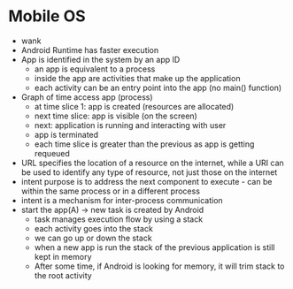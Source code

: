 # Mobile OS
- wank
- Android Runtime has faster execution
- App is identified in the system by an app ID
	- an app is equivalent to a process
	- inside the app are activities that make up the application
	- each activity can be an entry point into the app (no main() function)
- Graph of time access app (process)
	- at time slice 1: app is created (resources are allocated)
	- next time slice: app is visible (on the screen)
	- next: application is running and interacting with user
	- app is terminated
	- each time slice is greater than the previous as app is getting requeued
- URL specifies the location of a resource on the internet, while a URI can be used to identify any type of resource, not just those on the internet
- intent purpose is to address the next component to execute - can be within the same process or in a different process
- intent is a mechanism for inter-process communication
- start the app(A) -> new task is created by Android
	- task manages execution flow by using a stack
	- each activity goes into the stack
	- we can go up or down the stack
	- when a new app is run the stack of the previous application is still kept in memory
	- After some time, if Android is looking for memory, it will trim stack to the root activity